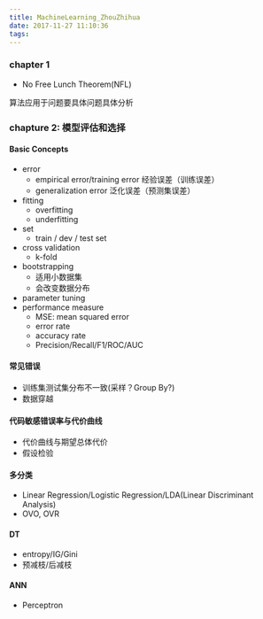 ```yaml
---
title: MachineLearning_ZhouZhihua
date: 2017-11-27 11:10:36
tags:
---
```


### chapter 1

* No Free Lunch Theorem(NFL)

算法应用于问题要具体问题具体分析

### chapture 2: 模型评估和选择

#### Basic Concepts
* error
	* empirical error/training error 经验误差（训练误差）
	* generalization error 泛化误差（预测集误差）
* fitting
	* overfitting
	* underfitting
* set
	* train / dev / test set
* cross validation
	* k-fold
* bootstrapping
	* 适用小数据集
	* 会改变数据分布
* parameter tuning
* performance measure
	* MSE: mean squared error 
	* error rate
	* accuracy rate
	* Precision/Recall/F1/ROC/AUC
	
#### 常见错误
* 训练集测试集分布不一致(采样？Group By?)
* 数据穿越

#### 代码敏感错误率与代价曲线
* 代价曲线与期望总体代价
* 假设检验

#### 多分类
* Linear Regression/Logistic Regression/LDA(Linear Discriminant Analysis)
* OVO, OVR

#### DT
* entropy/IG/Gini
* 预减枝/后减枝

#### ANN
* Perceptron

